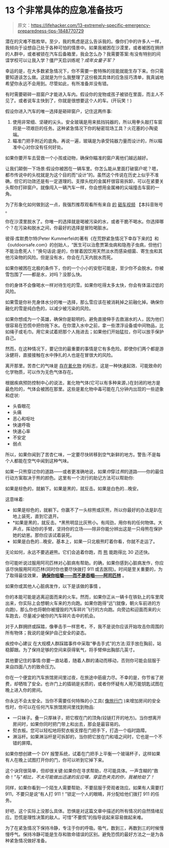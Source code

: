 # 13 个非常具体的应急准备技巧

> 原文：<https://lifehacker.com/13-extremely-specific-emergency-preparedness-tips-1848770729>

潜在的灾难不胜枚举。至少，我的焦虑是这么告诉我的。像你们中的许多人一样，我倾向于设想自己处于各种可怕的情景中。如果我被困在沙漠里，或者被困在拥挤的人群中，或者被锁在汽车后备箱里，我会怎么办？我需要答案:有没有特别的间谍学校可以让我入学？僵尸天启训练呢？*成年女童子军？*

幸运的是，在大多数紧急情况下，你不需要一套特殊的技能就能生存下来。你只需要知道该怎么做。这就是为什么我整理了这份极其具体的应急技巧清单，我真诚地希望你永远不会用到。尽管如此，有所准备并没有错。

有时需要砸碎一扇窗户才能进入车内。假设你的宠物或孩子被锁在里面，而主人不见了。或者说车主快到了，你就是很想要这个人的车。(开玩笑！)

假设你进入汽车的唯一选择是砸碎窗户，记住这两件事:

1.  使用非常细、坚硬的尖头。安全玻璃是用来抵挡钝器的，所以用拳头敲打车窗将是一项艰巨的任务。这种紧急情况下你的秘密现场工具？火花塞的小陶瓷端。
2.  瞄准门把手附近的底角。再说一遍，玻璃是为承受钝器力量而设计的，所以瞄准中心对你没有任何好处。

如果你要开车去营救一个小孩或动物，确保你瞄准的窗户离他们越远越好。

让我们颠倒一下场景:假设你被困在一辆车里。你怎么能从里面打破窗户呢？嗯，都市传说中的头枕就是为这个目的而“设计”的。虽然这个传说在历史上似乎不准确，但它的功效还是有一定道理的。支撑头枕的金属杆很容易拆卸，可以在紧要关头帮你打碎窗户。就像闯入一辆汽车一样，你会想用金属棒的尖端撞击车窗的一角。

为了形象化如何做到这一点，我强烈推荐观看所有来自 [的](https://www.tiktok.com/@dutchintheusa/video/7022008848126987526?is_copy_url=1&is_from_webapp=v1) [砸车视频](https://www.tiktok.com/@dutchintheusa/video/7040283720686832901?is_copy_url=1&is_from_webapp=v1) 【本抖音账号 。

你在沙漠里脱水了。你唯一的选择就是喝被污染的水，或者干脆不喝水。你选择哪个？在污染和脱水之间，你最好的选择是冒险喝脏水。

彼得·库默费尔特(Peter Kummerfeldt)著有《在荒野紧急情况下幸存下来的】和《outdoorsafe.com》的创始人，“医生可以治愈贾第虫病和隐孢子虫病，但他们不能治愈死人！”换句话说:是的，你冒着因饮用天然淡水而感染细菌、寄生虫和其他污染物的风险。但是没有水，你会在几天内脱水而死。

如果你被困在北极的条件下，你的一个小小的安慰可能是，至少你不会脱水。你被雪包围了——都是水，对吗？没那么快。

你的身体不会像喝水一样对待生吃的雪。如果你吃得太多太快，你会有体温过低的风险。

如果雪是你补充身体水分的唯一选择，那么雪应该在被消耗掉之前融化掉。确保你融化的雪是纯白色的，以减少被污染的风险。

如果你想成为一个英雄，确保你是聪明的。避免直接伸手去救溺水的人，因为他们很容易在恐慌中把你拖下水。在你潜入水中之前，拿一些漂浮设备或中间物品，比如绳子或毛巾。用它来试着把那个人拖进去；如果他们开始猛拉，你可以放手保护自己。

然而，在这种情况下，要记住的最重要的事情是它有多危险。即使你们两个都是游泳健将，直接接触在水中挣扎的人也是在冒很大的风险。

离开那里。苦杏仁的气味是 [存在氰化物](https://emergency.cdc.gov/agent/cyanide/basics/facts.asp#:~:text=Cyanide%20sometimes%20is%20described%20as,CK%20(for%20cyanogen%20chloride).) 的标志，这是一种快速起效、可能致命的化学物质，可以作为无色气体存在。

根据疾病预防控制中心的说法，氰化物气体(它可以有多种来源，)在封闭的地方是最危险的，气体会被困在那里。这些是氰化物中毒可能在几分钟内出现的一些迹象和症状:

*   头昏眼花
*   头痛
*   恶心和呕吐
*   快速呼吸
*   快速心率
*   不安定
*   弱点

所以，如果你闻到了苦杏仁味，一定要尽快转移到空气新鲜的地方。警告:不是每个人都能在空气中闻到这种气味。

如果一只熊穿过你的道路——或者更准确地说，如果*你*穿过*熊*的道路——你的最佳行动方案取决于熊的颜色。这里有一个流行的助记方法可以帮助你:

如果是棕色的，就躺下。如果是黑的，就反击。如果是白色的...晚安。

这意味着:

*   如果是棕色的，就躺下。你赢不了一头棕熊或灰熊，所以你最好的办法是趴在地上装死，直到它退开。
*   *如果是黑的，就反击。*黑熊明显比灰熊小。有闯劲，用你有的任何物体。大声点，挥动你的手臂，坚持你的立场——除非你能分辨出这是一只母熊在保护她的幼崽。那你应该试着装死。
*   如果是白色的...晚安。基本上，如果一只北极熊盯着你看，你就不走运了。

无论如何，永远不要逃避熊。它们会追着你跑，而 [熊](https://www.tripsavvy.com/bear-encounter-what-to-do-4060774) 能跑得比 30 迈还快。

你可能听说过服用阿司匹林对心脏病有帮助。的确，如果你感到心脏病发作，你应该尽快服用阿司匹林(同时你也要尽快拨打 911 或去医院)。时间是至关重要的，为了取得最佳效果， [**确保你咀嚼——而不是吞咽——阿司匹林**](https://www.health.harvard.edu/heart-health/aspirin-for-heart-attack-chew-or-swallow) 。

如果你或其他人心脏病发作，以下是该做的事情 。

你的本能可能是逃离迎面而来的火车。然而，如果你正从一辆卡在铁轨上的车里爬出来，你实际上会想朝火车来的方向跑。如果你跑得“远”(就像，朝火车前进的方向跑)，那么你也将朝你被撞毁的汽车碎片飞行的方向跑。向旁边和迎面而来的火车跑去，尽量减少被你的汽车碎片击中的机会。

对于人群拥挤或踩踏，像拳击手一样思考。不，我不是说你应该开始攻击你周围的所有物体；我说的是保护自己安全的姿态。

疾控中心建议 在大规模人群踩踏事件中采取“拳击手式”的方法:双手放在胸前，站稳脚跟。为了保持足够的空间来获得氧气，将手臂伸出胸部几英寸。

其他要记住的事情:你要一直站着，随着人群的涌动而移动，否则你可能会屈服于来自四面八方的致命压力。

你在一个便宜的汽车旅馆房间里过夜，在旅途中筋疲力尽。不幸的是，你节省了房费，却牺牲了安全。也许门上的插销是劣质的，或者你怀疑有人用万能钥匙试图在晚上进入你的房间。

你永远不会太安全。当你不需要任何特殊的小工具( [像旅行门](https://spy.com/articles/hacks/travel-hacks/best-portable-door-lock-travel-security-242032/) )来增加房间的安全性时，你可以在任何汽车旅馆房间里找到物品:

*   一只袜子。叠一只厚袜子，把它楔在门的顶角(铰链打开的地方)。当你想离开房间时，如果你同时把门带上和出去，那会是最容易的。
*   熨衣板。您可以轻松地将熨衣板支撑在门把手下，打造一个临时路障。
*   淋浴杆。如果淋浴杆是可拆卸的，当你把它放在门和墙之间时，它也是一个不错的屏障。

如果你想创建一个 DIY 报警系统，试着在门把手上平衡一个玻璃杯子，这样如果有人在晚上试图打开你的门，你可以听到它掉下来。

这个诀窍很简单，但却很关键:如果你在寻求帮助，尽可能具体。一声含糊的“救命！”与"*相比，不太可能做出迅速的反应嘿，穿蓝色夹克的你，我被抢劫了！*

同样，如果你看到一个陌生人需要帮助，不要屈服于旁观者效应。如果有人需要打 911，不要只是说“有人打 911！”锁定一个人的眼睛，并分配给他们拨打 911 的任务。

好吧，这个实际上没那么具体。恐惧是对这篇文章中描述的所有情况的自然情绪反应。恐慌是理性决策的敌人。可惜“不要慌”的指导说起来容易做起来难。

为了在紧急情况下保持冷静，专注于你的呼吸。吸气，数到三，再数到三的时候慢慢呼气。保持冷静可能是生存和致命错误的区别。避免恐慌的最好方法之一是为各种紧急情况做好准备。
